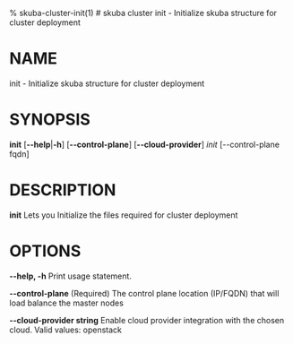 % skuba-cluster-init(1) # skuba cluster init - Initialize skuba structure for cluster deployment

# NAME
init - Initialize skuba structure for cluster deployment

# SYNOPSIS
**init**
[**--help**|**-h**] [**--control-plane**] [**--cloud-provider**]
*init* *<node-name>* [--control-plane fqdn]

# DESCRIPTION
**init** Lets you Initialize the files required for cluster deployment

# OPTIONS

**--help, -h**
  Print usage statement.

**--control-plane**
  (Required) The control plane location (IP/FQDN) that will load balance the master nodes

**--cloud-provider string**
  Enable cloud provider integration with the chosen cloud. Valid values: openstack
